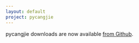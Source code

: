 ```yaml
---
layout: default
project: pycangjie
---
```


pycangjie downloads are now available [from Github](https://github.com/Cangjians/pycangjie/releases).
